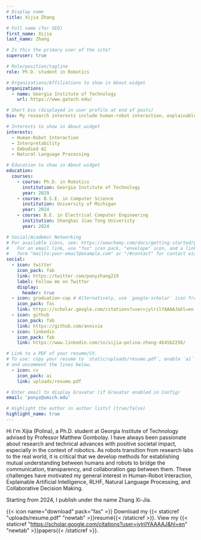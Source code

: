 ```yaml
---
# Display name
title: Xijia Zhang

# Full name (for SEO)
first_name: Xijia
last_name: Zhang

# Is this the primary user of the site?
superuser: true

# Role/position/tagline
role: Ph.D. student in Robotics

# Organizations/Affiliations to show in About widget
organizations:
  - name: Georgia Institute of Technology
    url: https://www.gatech.edu/

# Short bio (displayed in user profile at end of posts)
bio: My research interests include human-robot interaction, explainable artificial intelligence, and natural language processing.

# Interests to show in About widget
interests:
  - Human-Robot Interaction
  - Interpretability
  - Embodied AI
  - Natural Language Processing

# Education to show in About widget
education:
  courses:
    - course: Ph.D. in Robotics
      institution: Georgia Institute of Technology
      year: 2029
    - course: B.S.E. in Computer Science
      institution: University of Michigan
      year: 2024
    - course: B.E. in Electrical Computer Engineering
      institution: Shanghai Jiao Tong University
      year: 2024

# Social/Academic Networking
# For available icons, see: https://wowchemy.com/docs/getting-started/page-builder/#icons
#   For an email link, use "fas" icon pack, "envelope" icon, and a link in the
#   form "mailto:your-email@example.com" or "/#contact" for contact widget.
social:
  - icon: twitter
    icon_pack: fab
    link: https://twitter.com/ponyzhang219
    label: Follow me on Twitter
    display:
      header: true
  - icon: graduation-cap # Alternatively, use `google-scholar` icon from `ai` icon pack
    icon_pack: fas
    link: https://scholar.google.com/citations?user=jylrilYAAAAJ&hl=en
  - icon: github
    icon_pack: fab
    link: https://github.com/annivia
  - icon: linkedin
    icon_pack: fab
    link: https://www.linkedin.com/in/xijia-polina-zhang-4b45b2256/

# Link to a PDF of your resume/CV.
# To use: copy your resume to `static/uploads/resume.pdf`, enable `ai` icons in `params.yaml`,
# and uncomment the lines below.
  - icon: cv
    icon_pack: ai
    link: uploads/resume.pdf

# Enter email to display Gravatar (if Gravatar enabled in Config)
email: 'ponyz@umich.edu'

# Highlight the author in author lists? (true/false)
highlight_name: true
---
```


Hi I'm Xijia (Polina), a Ph.D. student at Georgia Institute of Technology advised by Professor Matthew Gombolay. 
I have always been passionate about research and technical advances with positive societal impact, especially in the context of robotics. As robots transition from research labs to the real world, it is critical that we develop methods for establishing mutual understanding between humans and robots to bridge the communication, transparency, and collaboration gap between them. These challenges have motivated my general interest in Human-Robot Interaction, Explainable Artificial Intelligence, RLHF, Natural Language Processing, and Collaborative Decision Making.

Starting from 2024, I publish under the name Zhang Xi-Jia.

{{< icon name="download" pack="fas" >}} Download my {{< staticref "uploads/resume.pdf" "newtab" >}}resumé{{< /staticref >}}.
View my {{< staticref "https://scholar.google.com/citations?user=jylrilYAAAAJ&hl=en" "newtab" >}}papers{{< /staticref >}}.

